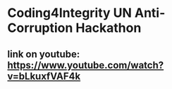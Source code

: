 # Coding4Integrity UN Anti-Corruption Hackathon
## link on youtube: https://www.youtube.com/watch?v=bLkuxfVAF4k
